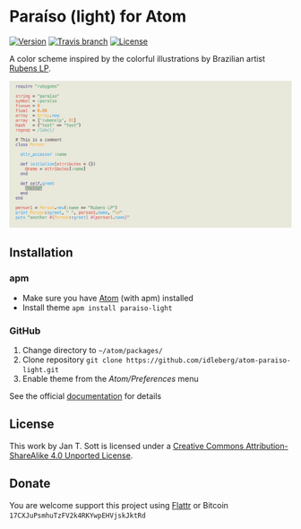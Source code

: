 # Paraíso (light) for Atom

[![Version](https://img.shields.io/apm/v/paraiso-light.svg?style=flat-square)](https://atom.io/themes/paraiso-light)
[![Travis branch](https://img.shields.io/travis/idleberg/atom-paraiso-light/branch.svg?style=flat-square)](https://travis-ci.org/idleberg/atom-paraiso-light)
[![License](https://img.shields.io/apm/l/paraiso-light.svg?style=flat-square)](http://creativecommons.org/licenses/by-sa/4.0/deed.en_US)

A color scheme inspired by the colorful illustrations by Brazilian artist [Rubens LP](http://www.rubenslp.com.br/).

![Screenshot](https://raw.githubusercontent.com/idleberg/atom-paraiso-light/master/screenshot.png)

## Installation

### apm

* Make sure you have [Atom](https://atom.io/) (with apm) installed
* Install theme `apm install paraiso-light`

### GitHub

1. Change directory to `~/atom/packages/`
2. Clone repository `git clone https://github.com/idleberg/atom-paraiso-light.git`
3. Enable theme from the *Atom/Preferences* menu

See the official [documentation](https://atom.io/docs/latest/converting-a-text-mate-theme) for details

## License

This work by Jan T. Sott is licensed under a [Creative Commons Attribution-ShareAlike 4.0 Unported License](http://creativecommons.org/licenses/by-sa/4.0/deed.en_US).

## Donate

You are welcome support this project using [Flattr](https://flattr.com/submit/auto?user_id=idleberg&url=https://github.com/idleberg/atom-paraiso-light) or Bitcoin `17CXJuPsmhuTzFV2k4RKYwpEHVjskJktRd`